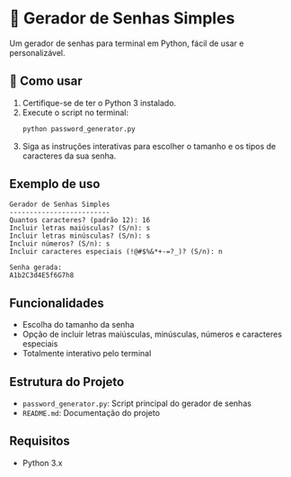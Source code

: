 # 🔐 Gerador de Senhas Simples

Um gerador de senhas para terminal em Python, fácil de usar e personalizável.

## 🚀 Como usar

1. Certifique-se de ter o Python 3 instalado.
2. Execute o script no terminal:
   ```bash
   python password_generator.py
   ```
3. Siga as instruções interativas para escolher o tamanho e os tipos de caracteres da sua senha.

## Exemplo de uso

```
Gerador de Senhas Simples
-------------------------
Quantos caracteres? (padrão 12): 16
Incluir letras maiúsculas? (S/n): s
Incluir letras minúsculas? (S/n): s
Incluir números? (S/n): s
Incluir caracteres especiais (!@#$%&*+-=?_)? (S/n): n

Senha gerada:
A1b2C3d4E5f6G7h8
```

## Funcionalidades
- Escolha do tamanho da senha
- Opção de incluir letras maiúsculas, minúsculas, números e caracteres especiais
- Totalmente interativo pelo terminal

## Estrutura do Projeto
- `password_generator.py`: Script principal do gerador de senhas
- `README.md`: Documentação do projeto

## Requisitos
- Python 3.x

